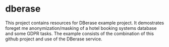 # dberase
This project contains resources for DBerase example project. It demostrates foreget me anonymization/masking of a hotel booking systems database and some GDPR tasks. The example consists of the combination of this github project and use of the DBerase service. 
